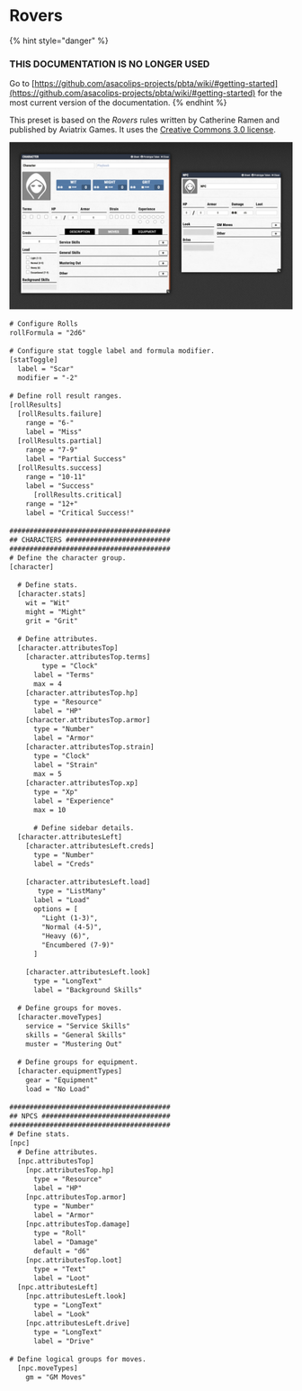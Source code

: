 # Rovers

{% hint style="danger" %}
### THIS DOCUMENTATION IS NO LONGER USED

Go to [https://github.com/asacolips-projects/pbta/wiki/#getting-started](https://github.com/asacolips-projects/pbta/wiki/#getting-started) for the most current version of the documentation.
{% endhint %}

This preset is based on the _Rovers_ rules written by Catherine Ramen and published by Aviatrix Games. It uses the [Creative Commons 3.0 license](https://creativecommons.org/licenses/by/4.0/).

![](<../.gitbook/assets/image (9).png>)

```
# Configure Rolls
rollFormula = "2d6"

# Configure stat toggle label and formula modifier.
[statToggle]
  label = "Scar"
  modifier = "-2"

# Define roll result ranges.
[rollResults]
  [rollResults.failure]
    range = "6-"
    label = "Miss"
  [rollResults.partial]
    range = "7-9"
    label = "Partial Success"
  [rollResults.success]
    range = "10-11"
    label = "Success"
      [rollResults.critical]
    range = "12+"
    label = "Critical Success!"

########################################
## CHARACTERS ##########################
########################################
# Define the character group.
[character]

  # Define stats.
  [character.stats]
    wit = "Wit"
    might = "Might"
    grit = "Grit"

  # Define attributes.
  [character.attributesTop]
    [character.attributesTop.terms]
    	type = "Clock"
      label = "Terms"
      max = 4
    [character.attributesTop.hp]
      type = "Resource"
      label = "HP"
    [character.attributesTop.armor]
      type = "Number"
      label = "Armor"
    [character.attributesTop.strain]
      type = "Clock"
      label = "Strain"
      max = 5
    [character.attributesTop.xp]
      type = "Xp"
      label = "Experience"
      max = 10
      
      # Define sidebar details.
  [character.attributesLeft]
    [character.attributesLeft.creds]
      type = "Number"
      label = "Creds"
      
    [character.attributesLeft.load]
       type = "ListMany"
      label = "Load"
      options = [
        "Light (1-3)",
        "Normal (4-5)",
        "Heavy (6)",
        "Encumbered (7-9)"
      ]
 
    [character.attributesLeft.look]
      type = "LongText"
      label = "Background Skills"

  # Define groups for moves.
  [character.moveTypes]
    service = "Service Skills"
    skills = "General Skills"
    muster = "Mustering Out"

  # Define groups for equipment.
  [character.equipmentTypes]
    gear = "Equipment"
    load = "No Load"

########################################
## NPCS ################################
########################################
# Define stats.
[npc]
  # Define attributes.
  [npc.attributesTop]
    [npc.attributesTop.hp]
      type = "Resource"
      label = "HP"
    [npc.attributesTop.armor]
      type = "Number"
      label = "Armor"
    [npc.attributesTop.damage]
      type = "Roll"
      label = "Damage"
      default = "d6"
    [npc.attributesTop.loot]
      type = "Text"
      label = "Loot"
  [npc.attributesLeft]
    [npc.attributesLeft.look]
      type = "LongText"
      label = "Look"
    [npc.attributesLeft.drive]
      type = "LongText"
      label = "Drive"
      
# Define logical groups for moves.
  [npc.moveTypes]
    gm = "GM Moves"
```
